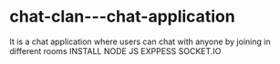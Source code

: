 # chat-clan---chat-application
It is a chat application where users can chat with anyone by joining in different rooms
INSTALL NODE JS EXPPESS SOCKET.IO 
